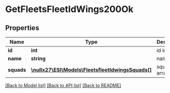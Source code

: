 # GetFleetsFleetIdWings200Ok

## Properties
Name | Type | Description | Notes
------------ | ------------- | ------------- | -------------
**id** | **int** | id integer | 
**name** | **string** | name string | 
**squads** | [**\nullx27\ESI\Models\FleetsfleetIdwingsSquads[]**](FleetsfleetIdwingsSquads.md) | squads array | 

[[Back to Model list]](../README.md#documentation-for-models) [[Back to API list]](../README.md#documentation-for-api-endpoints) [[Back to README]](../README.md)


